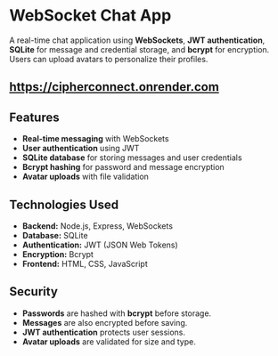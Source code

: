 # WebSocket Chat App

A real-time chat application using **WebSockets**, **JWT authentication**, **SQLite** for message and credential storage, and **bcrypt** for encryption. Users can upload avatars to personalize their profiles.

## <a href="https://cipherconnect.onrender.com" target="_blank">https://cipherconnect.onrender.com</a>

## Features

- **Real-time messaging** with WebSockets
- **User authentication** using JWT
- **SQLite database** for storing messages and user credentials
- **Bcrypt hashing** for password and message encryption
- **Avatar uploads** with file validation

## Technologies Used

- **Backend:** Node.js, Express, WebSockets
- **Database:** SQLite
- **Authentication:** JWT (JSON Web Tokens)
- **Encryption:** Bcrypt
- **Frontend:** HTML, CSS, JavaScript

## Security

- **Passwords** are hashed with **bcrypt** before storage.
- **Messages** are also encrypted before saving.
- **JWT authentication** protects user sessions.
- **Avatar uploads** are validated for size and type.


